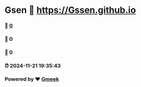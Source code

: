 # Gsen :link: https://Gssen.github.io 
### :page_facing_up: [0](https://Gssen.github.io/tag.html) 
### :speech_balloon: 0 
### :hibiscus: 0 
### :alarm_clock: 2024-11-21 19:35:43 
### Powered by :heart: [Gmeek](https://github.com/Meekdai/Gmeek)
